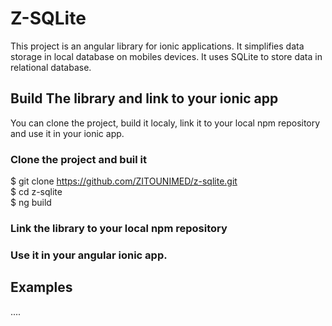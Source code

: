 # Z-SQLite

This project is an angular library for ionic applications. It simplifies data storage in local database on mobiles devices. It uses SQLite to store data in relational database.

## Build The library and link to your ionic app
You can clone the project, build it localy, link it to your local npm repository and use it in your ionic app.

### Clone the project and buil it
$ git clone https://github.com/ZITOUNIMED/z-sqlite.git <br/>
$ cd z-sqlite <br/>
$ ng build  <br/>
### Link the library to your local npm repository

### Use it in your angular ionic app.

## Examples
....

